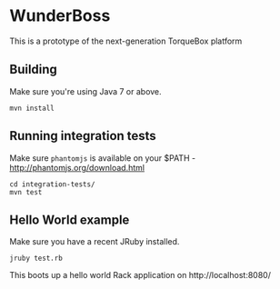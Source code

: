 # WunderBoss

This is a prototype of the next-generation TorqueBox platform

## Building

Make sure you're using Java 7 or above.

    mvn install

## Running integration tests

Make sure `phantomjs` is available on your $PATH -
http://phantomjs.org/download.html

    cd integration-tests/
    mvn test


## Hello World example

Make sure you have a recent JRuby installed.

    jruby test.rb

This boots up a hello world Rack application on http://localhost:8080/
